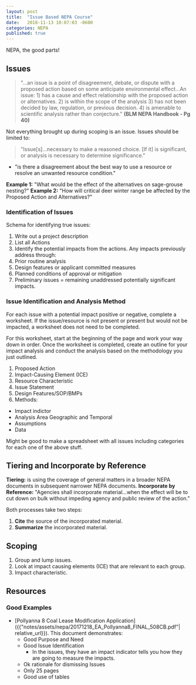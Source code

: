 ```yaml
---
layout: post
title:  "Issue Based NEPA Course"
date:   2018-11-13 10:07:03 -0600
categories: NEPA
published: true
---
```


NEPA, the good parts!

## Issues
> "...an issue is a point of disagreement, debate, or dispute with a proposed action based on some anticipate environmental effect...An issue: 1) has a cause and effect relationship with the proposed action or alternatives. 2) is within the scope of the analysis 3) has not been decided by law, regulation, or previous decision. 4) is amenable to scientific analysis rather than conjecture." **(BLM NEPA Handbook - Pg 40)**

Not everything brought up during scoping is an issue. Issues should be limited to:
>"Issue[s]...necessary to make a reasoned choice. [If it] is significant, or analysis is necessary to determine significance."
* "is there a disagreement about the best way to use a resource or resolve an unwanted resource condition."

**Example 1:** "What would be the effect of the alternatives on sage-grouse nesting?"
**Example 2:** "How will critical deer winter range be affected by the Proposed Action and Alternatives?"

### Identification of Issues
Schema for identifying true issues:
1. Write out a project description
2. List all Actions
3. Identify the potential impacts from the actions.  Any impacts previously address through:
  1. Prior routine analysis
  2. Design features or applicant committed measures
  3. Planned conditions of approval or mitigation
4. Preliminary issues = remaining unaddressed potentially significant impacts.

### Issue Identification and Analysis Method
For each issue with a potential impact positive or negative, complete a worksheet. If the issue/resource is not present or present but would not be impacted, a worksheet does not need to be completed.

For this worksheet, start at the beginning of the page and work your way down in order. Once the worksheet is completed, create an outline for your impact analysis and conduct the analysis based on the methodology you just outlined.

1. Proposed Action
2. Impact-Causing Element (ICE)
3. Resource Characteristic
4. Issue Statement
5. Design Features/SOP/BMPs
6. Methods:
  * Impact indictor
  * Analysis Area Geographic and Temporal
  * Assumptions
  * Data

Might be good to make a spreadsheet with all issues including categories for each one of the above stuff. 


## Tiering and Incorporate by Reference

**Tiering:** is using the coverage of general matters in a broader NEPA documents in subsequent narrower NEPA documents.
**Incorporate by Reference:**  "Agencies shall incorporate material...when the effect will be to cut down on bulk without impeding agency and public review of the action."

Both processes take two steps:
1. **Cite** the source of the incorporated material.
2. **Summarize** the incorporated material.

## Scoping
1. Group and lump issues.
2. Look at impact causing elements (ICE) that are relevant to each group.
3. Impact characteristic.

## Resources
### Good Examples
* [Pollyanna 8 Coal Lease Modification Application]({{"notes/assets/nepa/20171218_EA_Pollyanna8_FINAL_508CB.pdf"| relative_url}}). This document demonstrates:
  - Good Purpose and Need
  - Good Issue Identification
    - In the issues, they have an impact indicator tells you how they are going to measure the impacts.
  - Ok rationale for dismissing Issues
  - Only 25 pages
  - Good use of tables
